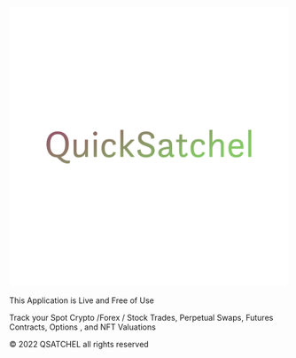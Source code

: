 ![alt text](https://github.com/hug0sh0t/QSATCHEL/blob/master/awesome.svg?raw=true)

This Application is Live and Free of Use 

Track your Spot Crypto /Forex / Stock Trades, Perpetual Swaps, Futures Contracts, Options , and NFT Valuations


© 2022 QSATCHEL all rights reserved
